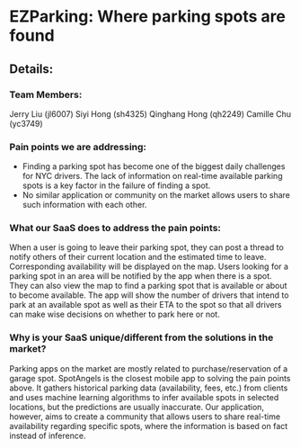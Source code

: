 # EZParking: Where parking spots are found

## Details: 
### Team Members:
Jerry Liu (jl6007)
Siyi Hong (sh4325)
Qinghang Hong (qh2249)
Camille Chu (yc3749)
### Pain points we are addressing:
- Finding a parking spot has become one of the biggest daily challenges for NYC drivers. The lack of information on real-time available parking spots is a key factor in the failure of finding a spot.
- No similar application or community on the market allows users to share such information with each other. 
### What our SaaS does to address the pain points:
When a user is going to leave their parking spot, they can post a thread to notify others of their current location and the estimated time to leave. Corresponding availability will be displayed on the map.
Users looking for a parking spot in an area will be notified by the app when there is a spot. They can also view the map to find a parking spot that is available or about to become available.
The app will show the number of drivers that intend to park at an available spot as well as their ETA to the spot so that all drivers can make wise decisions on whether to park here or not.
### Why is your SaaS unique/different from the solutions in the market?
Parking apps on the market are mostly related to purchase/reservation of a garage spot. SpotAngels is the closest mobile app to solving the pain points above. It gathers historical parking data (availability, fees, etc.) from clients and uses machine learning algorithms to infer available spots in selected locations, but the predictions are usually inaccurate. Our application, however, aims to create a community that allows users to share real-time availability regarding specific spots, where the information is based on fact instead of inference.
